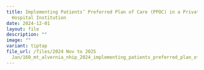 ```yaml
---
title: Implementing Patients’ Preferred Plan of Care (PPOC) in a Private
  Hospital Institution
date: 2024-12-01
layout: file
description: ""
image: ""
variant: tiptap
file_url: /files/2024 Nov to 2025
  Jan/160_mt_alvernia_nhip_2024_implementing_patients_preferred_plan_of_care_in_a_private_hospital.pdf
---
```

